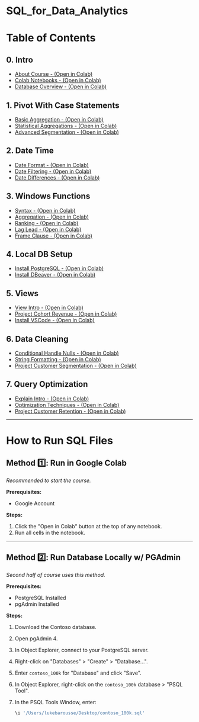 # SQL_for_Data_Analytics

# Table of Contents

## 0. Intro
- [About Course - (Open in Colab)]()
- [Colab Notebooks - (Open in Colab)]()
- [Database Overview - (Open in Colab)]()

## 1. Pivot With Case Statements
- [Basic Aggregation - (Open in Colab)]()
- [Statistical Aggregations - (Open in Colab)]()
- [Advanced Segmentation - (Open in Colab)]()

## 2. Date Time
- [Date Format - (Open in Colab)]()
- [Date Filtering - (Open in Colab)]()
- [Date Differences - (Open in Colab)]()

## 3. Windows Functions
- [Syntax - (Open in Colab)]()
- [Aggregation - (Open in Colab)]()
- [Ranking - (Open in Colab)]()
- [Lag Lead - (Open in Colab)]()
- [Frame Clause - (Open in Colab)]()

## 4. Local DB Setup
- [Install PostgreSQL - (Open in Colab)]()
- [Install DBeaver - (Open in Colab)]()

## 5. Views
- [View Intro - (Open in Colab)]()
- [Project Cohort Revenue - (Open in Colab)]()
- [Install VSCode - (Open in Colab)]()

## 6. Data Cleaning
- [Conditional Handle Nulls - (Open in Colab)]()
- [String Formatting - (Open in Colab)]()
- [Project Customer Segmentation - (Open in Colab)]()

## 7. Query Optimization
- [Explain Intro - (Open in Colab)]()
- [Optimization Techniques - (Open in Colab)]()
- [Project Customer Retention - (Open in Colab)]()

---

# How to Run SQL Files

## Method 1️⃣: Run in Google Colab
_Recommended to start the course._

**Prerequisites:**
- Google Account

**Steps:**
1. Click the "Open in Colab" button at the top of any notebook.
2. Run all cells in the notebook.

---

## Method 2️⃣: Run Database Locally w/ PGAdmin
_Second half of course uses this method._

**Prerequisites:**
- PostgreSQL Installed  
- pgAdmin Installed  

**Steps:**
1. Download the Contoso database.  
2. Open pgAdmin 4.  
3. In Object Explorer, connect to your PostgreSQL server.  
4. Right-click on "Databases" > "Create" > "Database...".  
5. Enter `contoso_100k` for "Database" and click "Save".  
6. In Object Explorer, right-click on the `contoso_100k` database > "PSQL Tool".  
7. In the PSQL Tools Window, enter:

   ```sql
   \i '/Users/lukebarousse/Desktop/contoso_100k.sql'
